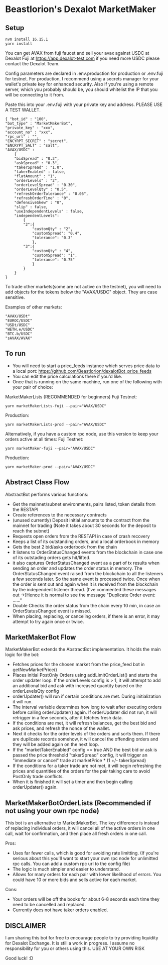 # Beastlorion's Dexalot MarketMaker

## Setup
```
nvm install 16.15.1
yarn install
```

You can get AVAX from fuji faucet and sell your avax against USDC at Dexalot Fuji at https://app.dexalot-test.com
if you need more USDC please contact the Dexalot Team.

Config parameters are declared in .env.production for production or .env.fuji for testnet.
For production, I recommend using a secrets manager for your wallet's private key for enhanced security. Also if you're using a remote server, which you probably should be, you should whitelist the IP that you will be connecting to it from.

Paste this into your .env.fuji with your private key and address. PLEASE USE A TEST WALLET.

```
{ "bot_id" : "100",
"bot_type" : "MarketMakerBot",
"private_key" : "xxx",
"account_no" : "xxx",
"rpc_url" : "",
"ENCYRPT_SECRET" : "secret",
"ENCRYPT_SALT" : "salt",
"AVAX/USDC" :
    {
    "bidSpread" : "0.3",
    "askSpread" : "0.3",
    "takerSpread" : "1.0",
    "takerEnabled" : false,
    "flatAmount" : "1",
    "orderLevels" : "2",
    "orderLevelSpread" : "0.30",
    "orderLevelQty" : "0.5",
    "refreshOrderTolerance" : "0.05",
    "refreshOrderTime" : "0",
    "defensiveSkew" : "0",
    "slip" : false,
    "useIndependentLevels" : false,
    "independentLevels": 
        {
        "2":{ 
            "customQty" : "2",
            "customSpread": "0.4",
            "tolerance": "0.3"
            },
        "3":{
            "customQty" : "4",
            "customSpread": "1",
            "tolerance": "0.75"
            }
        }
    }
}
```

To trade other markets(some are not active on the testnet), you will need to add objects for the tokens below the "AVAX/USDC" object. They are case sensitive.

Examples of other markets:

```
"AVAX/USDt"
"EUROC/USDC"
"USDt/USDC"
"WETH.e/USDC"
"BTC.b/USDC"
"sAVAX/AVAX"
```

## To run
- You will need to start a price_feeds instance which serves price data to a local port: https://github.com/Beastlorion/dexalotBot_price_feeds
- You can edit the price calculations there if you'd like.
- Once that is running on the same machine, run one of the following with your pair of choice:

MarketMakerLists (RECOMMENDED for beginners)
Fuji Testnet:
```
yarn marketMakerLists-fuji --pair="AVAX/USDC"
```

Production:
```
yarn marketMakerLists-prod --pair="AVAX/USDC"
```

Alternatively, if you have a custom rpc node, use this version to keep your orders active at all times:
Fuji Testnet:
```
yarn marketMaker-fuji --pair="AVAX/USDC"
```

Production:
```
yarn marketMaker-prod --pair="AVAX/USDC"
```


## Abstract Class Flow
AbstractBot performs various functions:
- Get the mainnet/subnet environments, pairs listed, token details from the RESTAPI
- Create references to the necessary contracts
- (unused currently) Deposit initial amounts to the contract from the mainnet for trading (Note it takes about 30 seconds for the deposit to reach the subnet)
- Requests open orders from the RESTAPI in case of crash recovery
- Keeps a list of its outstanding orders, and a local orderbook in memory
- Gets the best 2 bid/asks orderbook from the chain
- It listens to OrderStatusChanged events from the blockchain in case one of its outstading orders gets hit/lifted.
- it also captures OrderStatusChanged event as a part of tx results when sending an order and updates the order status in memory.
The OrderStatusChanged event raised from the blockchain to all the listeners a few seconds later. So the same event is processed twice.
Once when the order is sent out and again when it is received from the blockchain by the independent listener thread.
(I've commented these messages out ->)Hence it is normal to see the message "Duplicate Order event: ......"
- Double Checks the order status from the chain every 10 min, in case an OrderStatusChanged event is missed.
- When placing, replacing, or canceling orders, if there is an error, it may attempt to try again once or twice.

## MarketMakerBot Flow
MarketMakerBot extends the AbstractBot implementation. It holds the main logic for the bot:
- Fetches prices for the chosen market from the price_feed bot in getNewMarketPrice()
- Places initial PostOnly Orders using addLimitOrderList() and starts the order updater loop. If the orderLevels config is > 1, it will attempt to add an additional bid and ask with increased quantity based on the orderLevelsQty config
- orderUpdater() will run if certain conditions are met. During initialization it will run.
- The interval variable determines how long to wait after executing orders before calling orderUpdater() again. If orderUpdater did not run, it will retrigger in a few seconds, after it fetches fresh data.
- If the conditions are met, it will refresh balances, get the best bid and ask prices, and refresh the nonce of the wallet.
- Next it checks for the order levels of the orders and sorts them. If there are duplicate records somehow, it will cancel the offending orders and they will be added again on the next loop.
- If the "marketTakerEnabled" config == true AND the best bid or ask is passed the price threshold "takerSpread" config, it will trigger an "immediate or cancel" trade at marketPrice * (1 +/- takerSpread)
- If the conditions for a taker trade are not met, it will begin refreshing the prices and quantities of the orders for the pair taking care to avoid PostOnly trade conflicts.
- When it is finished it will set a timer and then begin calling orderUpdater() again.

## MarketMakerBotOrderLists (Recommended if not using your own rpc node)
This bot is an alternative to MarketMakerBot. The key difference is instead of replacing individual orders, it will cancel all of the active orders in one call, wait for confirmation, and then place all fresh orders in one call.

Pros:
- Uses far fewer calls, which is good for avoiding rate limitting. (If you're serious about this you'll want to start your own rpc node for unlimitted rpc calls. You can add a custom rpc url to the config file)
- The logic is much simpler and easier to understand.
- Allows for many orders for each pair with lower likelihood of errors. You could have 10 or more bids and sells active for each market.

Cons:
- Your orders will be off the books for about 6-8 seconds each time they need to be cancelled and replaced.
- Currently does not have taker orders enabled.

## DISCLAIMER

I am sharing this bot for free to encourage people to try providing liquidity for Dexalot Exchange. It is still a work in progress. I assume no responsibility for you or others using this.
USE AT YOUR OWN RISK

Good luck! :D
